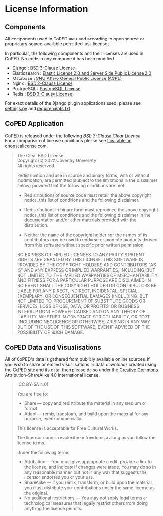 # License Information

## Components

All components used in CoPED are used according to open source or proprietary source-available permitted-use licenses.

In particular, the following components and their licenses are used in CoPED. No code in any component has been modified.

- Django : [BSD 3-Clause License](https://tldrlegal.com/license/bsd-3-clause-license-(revised))
- Elasticsearch : [Elastic License 2.0 and Server Side Public License 2.0](https://github.com/elastic/elasticsearch/tree/master/licenses)
- Metabase : [GNU Affero General Public License (AGPL)](https://www.metabase.com/license/agpl/)
- Nginx : [BSD 2-Clause License](https://tldrlegal.com/license/bsd-2-clause-license-(freebsd))
- PostgreSQL : [PostgreSQL License](https://tldrlegal.com/license/postgresql-license-(postgresql))
- Redis : [BSD 3-Clause License](https://tldrlegal.com/license/bsd-3-clause-license-(revised))

For exact details of the Django plugin applications used, please see [settings.py](./services/web/core/settings.py) and [requirements.txt](./services/web/requirements.txt).


## CoPED Application

CoPED is released under the following *BSD 3-Clause Clear License*.  
For a comparison of license conditions please see [this table on choosealicense.com](https://choosealicense.com/appendix/).
  
>  The Clear BSD License  
>  Copyright (c) 2022 Coventry University  
>  All rights reserved.
>  
>  Redistribution and use in source and binary forms, with or without
>  modification, are permitted (subject to the limitations in the disclaimer
>  below) provided that the following conditions are met:
>  
>  * Redistributions of source code must retain the above copyright notice,
>       this list of conditions and the following disclaimer.
>  
>  * Redistributions in binary form must reproduce the above copyright
>       notice, this list of conditions and the following disclaimer in the
>       documentation and/or other materials provided with the distribution.
>  
>  * Neither the name of the copyright holder nor the names of its
>       contributors may be used to endorse or promote products derived from this
>       software without specific prior written permission.
>  
>  NO EXPRESS OR IMPLIED LICENSES TO ANY PARTY'S PATENT RIGHTS ARE GRANTED BY
>  THIS LICENSE. THIS SOFTWARE IS PROVIDED BY THE COPYRIGHT HOLDERS AND
>  CONTRIBUTORS "AS IS" AND ANY EXPRESS OR IMPLIED WARRANTIES, INCLUDING, BUT NOT
>  LIMITED TO, THE IMPLIED WARRANTIES OF MERCHANTABILITY AND FITNESS FOR A
>  PARTICULAR PURPOSE ARE DISCLAIMED. IN NO EVENT SHALL THE COPYRIGHT HOLDER OR
>  CONTRIBUTORS BE LIABLE FOR ANY DIRECT, INDIRECT, INCIDENTAL, SPECIAL,
>  EXEMPLARY, OR CONSEQUENTIAL DAMAGES (INCLUDING, BUT NOT LIMITED TO,
>  PROCUREMENT OF SUBSTITUTE GOODS OR SERVICES; LOSS OF USE, DATA, OR PROFITS; OR
>  BUSINESS INTERRUPTION) HOWEVER CAUSED AND ON ANY THEORY OF LIABILITY, WHETHER
>  IN CONTRACT, STRICT LIABILITY, OR TORT (INCLUDING NEGLIGENCE OR OTHERWISE)
>  ARISING IN ANY WAY OUT OF THE USE OF THIS SOFTWARE, EVEN IF ADVISED OF THE
>  POSSIBILITY OF SUCH DAMAGE.

## CoPED Data and Visualisations

All of CoPED's data is gathered from publicly available online sources. If you wish to share or embed visualisations or data downloads created using the CoPED site and its data, then please do so under the [Creative Commons Attribution-ShareAlike 4.0 International](https://creativecommons.org/licenses/by-sa/4.0/) license.

> (CC BY-SA 4.0)
> 
> You are free to:
> 
>  * Share — copy and redistribute the material in any medium or format
>  * Adapt — remix, transform, and build upon the material
>   for any purpose, even commercially.
> 
> This license is acceptable for Free Cultural Works.
>
> The licensor cannot revoke these freedoms as long as you follow the license terms.
>
> Under the following terms:
> 
> * Attribution — You must give appropriate credit, provide a link to the license, and indicate if changes were made. You may do so in any reasonable manner, but not in any way that suggests the licensor endorses you or your use.
> * ShareAlike — If you remix, transform, or build upon the material, you must distribute your contributions under the same license as the original. 
> * No additional restrictions — You may not apply legal terms or technological measures that legally restrict others from doing anything the license permits.

